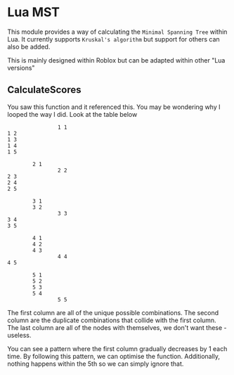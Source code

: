 # Lua MST
This module provides a way of calculating the `Minimal Spanning Tree` within Lua. It currently supports `Kruskal's algorithm` but support for others can also be added.

This is mainly designed within Roblox but can be adapted within other "Lua versions"

## CalculateScores
You saw this function and it referenced this. You may be wondering why I looped the way I did. Look at the table below
```
                1 1
1 2 
1 3 
1 4 
1 5 

        2 1 
                2 2
2 3 
2 4 
2 5 

        3 1 
        3 2 
                3 3
3 4 
3 5 

        4 1 
        4 2 
        4 3 
                4 4
4 5 

        5 1 
        5 2 
        5 3 
        5 4 
                5 5
```

The first column are all of the unique possible combinations.
The second column are the duplicate combinations that collide with the first column.
The last column are all of the nodes with themselves, we don't want these - useless.

You can see a pattern where the first column gradually decreases by 1 each time. By following this pattern, we can optimise the function.
Additionally, nothing happens within the 5th so we can simply ignore that.